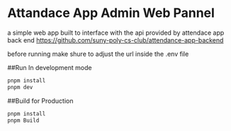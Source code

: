 # Attandace App Admin Web Pannel
a simple web app built to interface with the api provided by attendace app back end https://github.com/suny-poly-cs-club/attendance-app-backend

before running make shure to adjust the url inside the .env file

##Run In development mode
```sh
pnpm install
pnpm dev
```

##Build for Production
```sh
pnpm install
pnpm Build
```